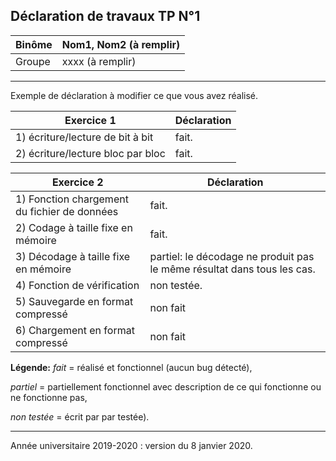 ## Déclaration de travaux TP N°1
| Binôme | Nom1, Nom2 (à remplir)
| ---|---
| Groupe | xxxx (à remplir)
---
Exemple de déclaration à  modifier ce que vous avez réalisé.

| Exercice 1 | Déclaration
| ---|---
| 1) écriture/lecture de bit à bit | fait.
| 2) écriture/lecture bloc par bloc | fait.


| Exercice 2 | Déclaration
| ---|---
| 1) Fonction chargement du fichier de données  | fait.
| 2) Codage à taille fixe en mémoire | fait.
| 3) Décodage à taille fixe en mémoire | partiel: le décodage ne produit pas le même résultat dans tous les cas.
| 4) Fonction de vérification | non testée.
| 5) Sauvegarde en format compressé | non fait
| 6) Chargement en format compressé  | non fait

**Légende:**
*fait* = réalisé et fonctionnel (aucun bug détecté),

*partiel* = partiellement fonctionnel  avec description de ce qui fonctionne ou ne fonctionne pas,

*non testée* = écrit par par testée).

---
Année universitaire 2019-2020 : version du 8 janvier 2020.
